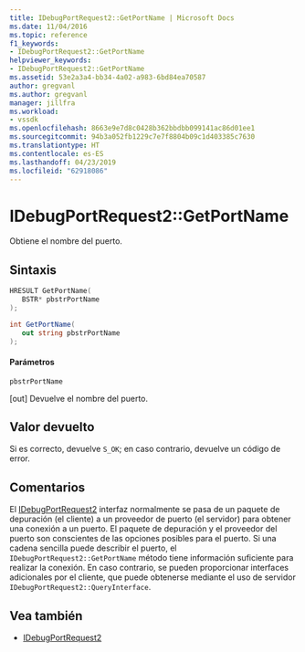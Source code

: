 ```yaml
---
title: IDebugPortRequest2::GetPortName | Microsoft Docs
ms.date: 11/04/2016
ms.topic: reference
f1_keywords:
- IDebugPortRequest2::GetPortName
helpviewer_keywords:
- IDebugPortRequest2::GetPortName
ms.assetid: 53e2a3a4-bb34-4a02-a983-6bd84ea70587
author: gregvanl
ms.author: gregvanl
manager: jillfra
ms.workload:
- vssdk
ms.openlocfilehash: 8663e9e7d8c0428b362bbdbb099141ac86d01ee1
ms.sourcegitcommit: 94b3a052fb1229c7e7f8804b09c1d403385c7630
ms.translationtype: HT
ms.contentlocale: es-ES
ms.lasthandoff: 04/23/2019
ms.locfileid: "62918086"
---
```

# <a name="idebugportrequest2getportname"></a>IDebugPortRequest2::GetPortName
Obtiene el nombre del puerto.

## <a name="syntax"></a>Sintaxis

```cpp
HRESULT GetPortName( 
   BSTR* pbstrPortName
);
```

```csharp
int GetPortName( 
   out string pbstrPortName
);
```

#### <a name="parameters"></a>Parámetros
 `pbstrPortName`

 [out] Devuelve el nombre del puerto.

## <a name="return-value"></a>Valor devuelto
 Si es correcto, devuelve `S_OK`; en caso contrario, devuelve un código de error.

## <a name="remarks"></a>Comentarios
 El [IDebugPortRequest2](../../../extensibility/debugger/reference/idebugportrequest2.md) interfaz normalmente se pasa de un paquete de depuración (el cliente) a un proveedor de puerto (el servidor) para obtener una conexión a un puerto. El paquete de depuración y el proveedor del puerto son conscientes de las opciones posibles para el puerto. Si una cadena sencilla puede describir el puerto, el `IDebugPortRequest2::GetPortName` método tiene información suficiente para realizar la conexión. En caso contrario, se pueden proporcionar interfaces adicionales por el cliente, que puede obtenerse mediante el uso de servidor `IDebugPortRequest2::QueryInterface`.

## <a name="see-also"></a>Vea también
- [IDebugPortRequest2](../../../extensibility/debugger/reference/idebugportrequest2.md)